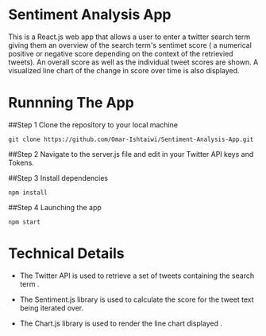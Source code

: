 # Sentiment Analysis App

This is a React.js web app that allows a user to enter a twitter search term giving them an overview of the search term's sentimet score ( a numerical positive or negative score depending on the context of the retrievied tweets).  An overall score as well as the individual tweet scores are shown. A visualized line chart of the change in score over time is also displayed.
 

# Runnning The App

##Step 1
Clone the repository to your local machine 


```
git clone https://github.com/Omar-Ishtaiwi/Sentiment-Analysis-App.git
```



##Step 2
Navigate to the server.js file and edit in your Twitter API keys and Tokens.



##Step 3
Install dependencies 


```
npm install
```



##Step 4
Launching the app 


```
npm start 
```


# Technical Details

* The Twitter API is used to retrieve a set of tweets containing the search term .

* The Sentiment.js library is used to calculate the score for the tweet text being iterated over.

* The Chart.js library is used to render the line chart displayed .




